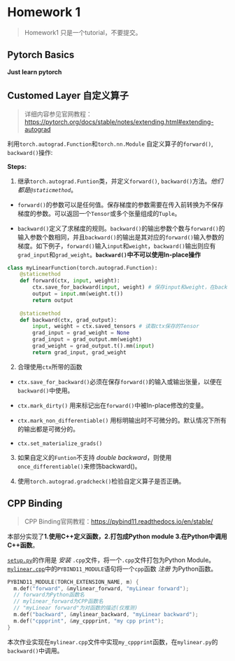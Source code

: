 # Homework 1

> Homework1 只是一个tutorial，不要提交。
## Pytorch Basics

**Just learn pytorch**

## Customed Layer 自定义算子

> 详细内容参见官网教程：https://pytorch.org/docs/stable/notes/extending.html#extending-autograd

利用`torch.autograd.Function`和`torch.nn.Module` 自定义算子的`forward()`, `backward()`操作:

**Steps:**

1. 继承`torch.autograd.Funtion`类，并定义`forward()`, `backward()`方法。*他们都是`@staticmethod`*。

* `forward()`的参数可以是任何值。保存梯度的参数需要在传入前转换为不保存梯度的参数。可以返回一个`Tensor`或多个张量组成的`Tuple`。

* `backward()`定义了求梯度的规则。`backward()`的输出参数个数与`forward()`的输入参数个数相同，并且`backward()`的输出是其对应的`forward()`输入参数的梯度。如下例子，`forward()`输入`input`和`weight`，`backward()`输出则应有`grad_input`和`grad_weight`。**`backward()`中不可以使用In-place操作**

```python
class myLinearFunction(torch.autograd.Function):
    @staticmethod
    def forward(ctx, input, weight):
        ctx.save_for_backward(input, weight) # 保存input和weight，在backward()回使用
        output = input.mm(weight.t())
        return output
        
    @staticmethod
    def backward(ctx, grad_output):
        input, weight = ctx.saved_tensors # 读取ctx保存的Tensor
        grad_input = grad_weight = None
        grad_input = grad_output.mm(weight)
        grad_weight = grad_output.t().mm(input)
        return grad_input, grad_weight
```

2. 合理使用`ctx`所带的函数

* `ctx.save_for_backward()`必须在保存`forward()`的输入或输出张量，以便在`backward()`中使用。

* `ctx.mark_dirty()` 用来标记出在`forward()`中被In-place修改的变量。

* `ctx.mark_non_differentiable()` 用标明输出时不可微分的。默认情况下所有的输出都是可微分的。

* `ctx.set_materialize_grads()`

3. 如果自定义的`Funtion`不支持 _double backward_，则使用`once_differentiable()`来修饰backward()。

4. 使用`torch.autograd.gradcheck()`检验自定义算子是否正确。

## CPP Binding

> CPP Binding官网教程：https://pybind11.readthedocs.io/en/stable/

本部分实现了**1.使用C++定义函数，2.打包成Python module 3.在Python中调用C++函数**。

[`setup.py`](https://github.com/guanrenyang/AI3615-AI-Chip-Design/blob/main/hw1/2.%20customed%20layer%20%2B%20cpp%20binding/2.%20cpp%20binding/setup.py)的作用是 _安装_ `.cpp`文件，将一个`.cpp`文件打包为Python Module。
[`mylinear.cpp`](https://github.com/guanrenyang/AI3615-AI-Chip-Design/blob/main/hw1/2.%20customed%20layer%20%2B%20cpp%20binding/2.%20cpp%20binding/mylinear.cpp)中的`PYBIND11_MODULE`语句将一个`cpp`函数 _注册_ 为Python函数。

```cpp
PYBIND11_MODULE(TORCH_EXTENSION_NAME, m) {
  m.def("forward", &mylinear_forward, "myLinear forward"); 
  // forward为Python函数名
  // mylinear_forward为CPP函数名
  // "myLinear forward"为对函数的描述(仅推测)
  m.def("backward", &mylinear_backward, "myLinear backward");
  m.def("cppprint", &my_cppprint, "my cpp print");
}
```

本次作业实现在`mylinear.cpp`文件中实现`my_cppprint`函数，在`mylinear.py`的`backward()`中调用。
